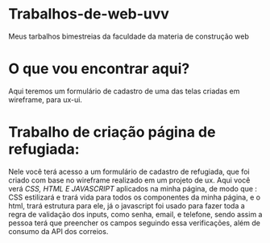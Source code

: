 # Trabalhos-de-web-uvv
Meus tarbalhos bimestreias da faculdade da materia de construção web

# O que vou encontrar aqui?
Aqui teremos um formulário de cadastro de uma das telas criadas em wireframe, para ux-ui.

# Trabalho de criação página de refugiada:
Nele você terá acesso a um formulário de cadastro de refugiada, que foi criado com base no wireframe realizado em um projeto de ux.
Aqui você verá *CSS, HTML E JAVASCRIPT* aplicados na minha página, de modo que : CSS estilizará e trará vida para todos os componentes da minha página, e o html, trará estrutura para ele, já o javascript foi usado para fazer toda a regra de validação dos inputs, como senha, email, e telefone, sendo assim a pessoa terá que preencher os campos seguindo essa verificações, além de consumo da API dos correios.

